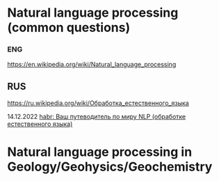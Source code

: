 # Natural language processing (common questions)                 
### ENG                  
https://en.wikipedia.org/wiki/Natural_language_processing                         

## RUS             
https://ru.wikipedia.org/wiki/Обработка_естественного_языка               

14.12.2022 [habr: Ваш путеводитель по миру NLP (обработке естественного языка)](https://habr.com/ru/companies/otus/articles/705482/)                     


# Natural language processing in Geology/Geohysics/Geochemistry                                       
